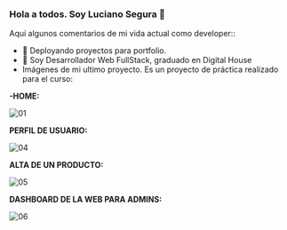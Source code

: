 ### Hola a todos. Soy Luciano Segura 👋

<!--
**segural/segural** is a ✨ _special_ ✨ repository because its `README.md` (this file) appears on your GitHub profile.
-->

Aquí algunos comentarios de mi vida actual como developer::

- 🔭 Deployando proyectos para portfolio.
- 🌱 Soy Desarrollador Web FullStack, graduado en Digital House
- Imágenes de mi ultimo proyecto. Es un proyecto de práctica realizado para el curso:

<b>-HOME:</b>

   ![01](https://user-images.githubusercontent.com/75506631/122454652-031f1980-cf82-11eb-9211-424f7e52a841.jpg)
        
<b>PERFIL DE USUARIO:</b>

   ![04](https://user-images.githubusercontent.com/75506631/122454948-4083a700-cf82-11eb-8928-0aa575e383fb.jpg)
        
<b>ALTA DE UN PRODUCTO:</b>

   ![05](https://user-images.githubusercontent.com/75506631/122454971-45485b00-cf82-11eb-9d13-2cef1f582c14.jpg)
        
<b>DASHBOARD DE LA WEB PARA ADMINS:</b>

   ![06](https://user-images.githubusercontent.com/75506631/122454988-4aa5a580-cf82-11eb-8ae5-d9a686993eb1.jpg)
